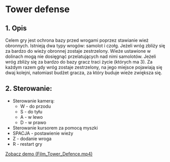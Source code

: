 # Tower defense

## 1. Opis
Celem gry jest ochrona bazy przed wrogami poprzez stawianie wież obronnych. Istnieją dwa typy wrogów: samolot i czołg. Jeżeli wróg zbliży się za bardzo do wieży obronnej zostaje zestrzelony. Wieże ustawione w dolinach mogą nie dosięgnąć przelatujących nad nimi samolotów. Jeżeli wróg zbliży się za bardzo do bazy gracz traci życie (których ma 3). Za każdym razem gdy wróg zostaje zestrzelony, na jego miejsce pojawiają się dwaj kolejni, natomiast budżet gracza, za który buduje wieże zwiększa się. 

## 2. Sterowanie:
- Sterowanie kamerą:
  - W - do przodu
  - S - do tyłu
  - A - w lewo
  - D - w prawo
- Sterowanie kursorem za pomocą myszki
- SPACJA - postawienie wieży
- Z - dodanie wroga
- R - restart gry


[Zobacz demo (Film_Tower_Defence.mp4)](./Film_Tower_Defence.mp4)
